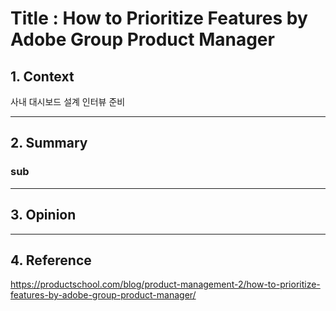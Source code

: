 # Title : How to Prioritize Features by Adobe Group Product Manager

## 1. Context

사내 대시보드 설계 인터뷰 준비

---

## 2. Summary

### sub

---

## 3. Opinion

---

## 4. Reference

https://productschool.com/blog/product-management-2/how-to-prioritize-features-by-adobe-group-product-manager/
